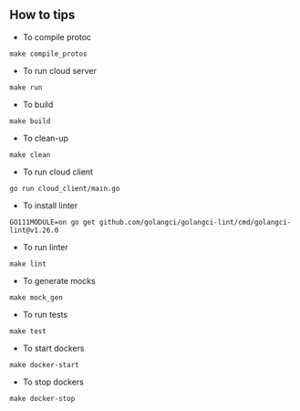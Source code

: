 ## How to tips

* To compile protoc
```$bash
make compile_protos
```

* To run cloud server
```$bash
make run
```

* To build
```$bash
make build
```

* To clean-up
```$bash
make clean
```

* To run cloud client
```$bash
go run cloud_client/main.go
```

* To install linter
```$bash
GO111MODULE=on go get github.com/golangci/golangci-lint/cmd/golangci-lint@v1.26.0
```

* To run linter
```$bash
make lint
```

* To generate mocks
```$bash
make mock_gen
```

* To run tests
```$bash
make test
```

* To start dockers
```$bash
make docker-start
```

* To stop dockers
```$bash
make docker-stop
```
